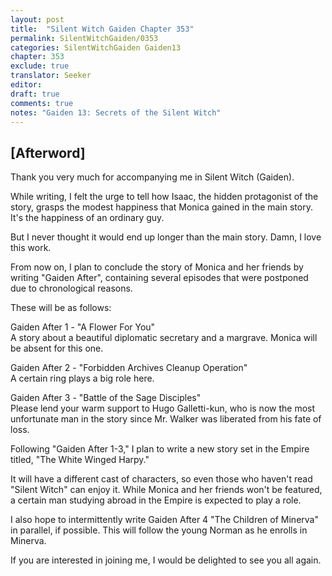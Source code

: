 ```yaml
---
layout: post
title:  "Silent Witch Gaiden Chapter 353"
permalink: SilentWitchGaiden/0353
categories: SilentWitchGaiden Gaiden13
chapter: 353
exclude: true
translator: Seeker
editor: 
draft: true
comments: true
notes: "Gaiden 13: Secrets of the Silent Witch"
---
```

<h2>[Afterword]</h2>

Thank you very much for accompanying me in Silent Witch (Gaiden).

While writing, I felt the urge to tell how Isaac, the hidden protagonist of the story, grasps the modest happiness that Monica gained in the main story. It's the happiness of an ordinary guy.

But I never thought it would end up longer than the main story. Damn, I love this work.

From now on, I plan to conclude the story of Monica and her friends by writing "Gaiden After", containing several episodes that were postponed due to chronological reasons.

These will be as follows:

Gaiden After 1 - "A Flower For You"<br/>
A story about a beautiful diplomatic secretary and a margrave. Monica will be absent for this one.

Gaiden After 2 - "Forbidden Archives Cleanup Operation"<br/>
A certain ring plays a big role here.

Gaiden After 3 - "Battle of the Sage Disciples"<br/>
Please lend your warm support to Hugo Galletti-kun, who is now the most unfortunate man in the story since Mr. Walker was liberated from his fate of loss.

Following "Gaiden After 1-3," I plan to write a new story set in the Empire titled, "The White Winged Harpy."

It will have a different cast of characters, so even those who haven't read "Silent Witch" can enjoy it. While Monica and her friends won't be featured, a certain man studying abroad in the Empire is expected to play a role.

I also hope to intermittently write Gaiden After 4 "The Children of Minerva" in parallel, if possible. This will follow the young Norman as he enrolls in Minerva.

If you are interested in joining me, I would be delighted to see you all again.


